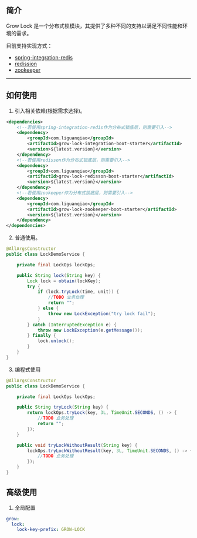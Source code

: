 ## 简介

Grow Lock 是一个分布式锁模块，其提供了多种不同的支持以满足不同性能和环境的需求。

目前支持实现方式：

- [spring-integration-redis](https://github.com/spring-projects/spring-integration/tree/main/spring-integration-redis)
- [redission](https://github.com/redisson/redisson)
- [zookeeper](https://github.com/apache/zookeeper)

-------------------------------------------------------------------------------

## 如何使用

1. 引入相关依赖(根据需求选择)。

```xml
<dependencies>
    <!--若使用spring-integration-redis作为分布式锁底层，则需要引入-->
    <dependency>
        <groupId>com.liguanqiao</groupId>
        <artifactId>grow-lock-integration-boot-starter</artifactId>
        <version>${latest.version}</version>
    </dependency>
    <!--若使用redisson作为分布式锁底层，则需要引入-->
    <dependency>
        <groupId>com.liguanqiao</groupId>
        <artifactId>grow-lock-redisson-boot-starter</artifactId>
        <version>${latest.version}</version>
    </dependency>
    <!--若使用zookeeper作为分布式锁底层，则需要引入-->
    <dependency>
        <groupId>com.liguanqiao</groupId>
        <artifactId>grow-lock-zookeeper-boot-starter</artifactId>
        <version>${latest.version}</version>
    </dependency>
</dependencies>
```

2.  普通使用。

```java
@AllArgsConstructor
public class LockDemoService {

    private final LockOps lockOps;

    public String lock(String key) {
        Lock lock = obtain(lockKey);
        try {
            if (lock.tryLock(time, unit)) {
                //TODO 业务处理
                return "";
            } else {
                throw new LockException("try lock fail");
            }
        } catch (InterruptedException e) {
            throw new LockException(e.getMessage());
        } finally {
            lock.unlock();
        }
    }
}
```

3.  编程式使用

```java
@AllArgsConstructor
public class LockDemoService {

    private final LockOps lockOps;

    public String tryLock(String key) {
        return lockOps.tryLock(key, 3L, TimeUnit.SECONDS, () -> {
            //TODO 业务处理
            return "";
        });
    }

    public void tryLockWithoutResult(String key) {
        lockOps.tryLockWithoutResult(key, 3L, TimeUnit.SECONDS, () -> {
            //TODO 业务处理
        });
    }
}
```

##  高级使用

1.  全局配置

```yml
grow:
  lock:
    lock-key-prefix: GROW-LOCK
```
